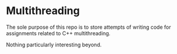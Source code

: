 # Multithreading
The sole purpose of this repo is to store attempts of writing code for assignments related to C++ multithreading.

Nothing particularly interesting beyond.
